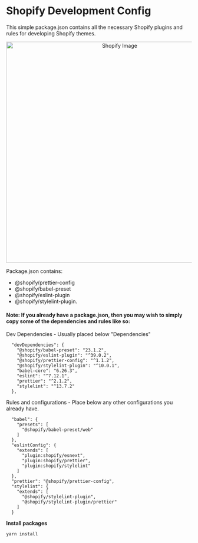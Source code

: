 # Shopify Development Config
This simple package.json contains all the necessary Shopify plugins and rules for developing Shopify themes.

<p align="center">
  <img src="https://imgur.com/w1i9FBI.jpg" width="600" alt="Shopify Image"/>
</p>


Package.json contains:
* @shopify/prettier-config
* @shopify/babel-preset 
* @shopify/eslint-plugin 
* @shopify/stylelint-plugin.

#### Note: If you already have a package.json, then you may wish to simply copy some of the dependencies and rules like so:
Dev Dependencies - Usually placed below "Dependencies"
```npm
  "devDependencies": {
    "@shopify/babel-preset": "23.1.2",
    "@shopify/eslint-plugin": "^39.0.2",
    "@shopify/prettier-config": "^1.1.2",
    "@shopify/stylelint-plugin": "^10.0.1",
    "babel-core": "6.26.3",
    "eslint": "^7.12.1",
    "prettier": "^2.1.2",
    "stylelint": "^13.7.2"
  },
```



Rules and configurations - Place below any other configurations you already have.
```npm
  "babel": {
    "presets": [
      "@shopify/babel-preset/web"
    ]
  },
  "eslintConfig": {
    "extends": [
      "plugin:shopify/esnext",
      "plugin:shopify/prettier",
      "plugin:shopify/stylelint"
    ]
  },
  "prettier": "@shopify/prettier-config",
  "stylelint": {
    "extends": [
      "@shopify/stylelint-plugin",
      "@shopify/stylelint-plugin/prettier"
    ]
  }
```

**Install packages**
```shell script
yarn install
```

